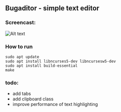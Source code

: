 ## Bugaditor - simple text editor
### Screencast:
![Alt text]()
### How to run
```console
sudo apt update
sudo apt install libncurses5-dev libncursesw5-dev
sudo apt install build-essential
make
```
### todo:
- add tabs
- add clipboard class
- improve performance of text highlighting
